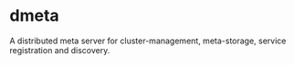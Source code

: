 # dmeta
A distributed meta server for cluster-management, meta-storage, service registration and discovery. 
